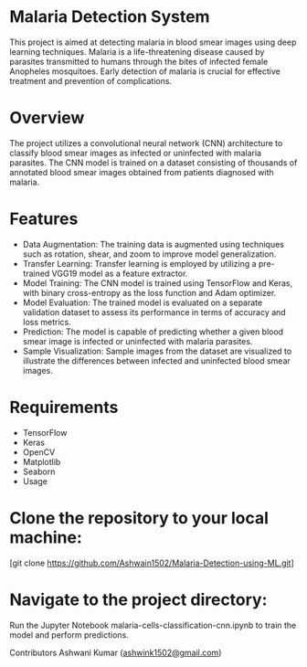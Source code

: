 # Malaria Detection System
This project is aimed at detecting malaria in blood smear images using deep learning techniques. Malaria is a life-threatening disease caused by parasites transmitted to humans through the bites of infected female Anopheles mosquitoes. Early detection of malaria is crucial for effective treatment and prevention of complications.

# Overview
The project utilizes a convolutional neural network (CNN) architecture to classify blood smear images as infected or uninfected with malaria parasites. The CNN model is trained on a dataset consisting of thousands of annotated blood smear images obtained from patients diagnosed with malaria.

# Features
* Data Augmentation: The training data is augmented using techniques such as rotation, shear, and zoom to improve model generalization.
* Transfer Learning: Transfer learning is employed by utilizing a pre-trained VGG19 model as a feature extractor.
* Model Training: The CNN model is trained using TensorFlow and Keras, with binary cross-entropy as the loss function and Adam optimizer.
* Model Evaluation: The trained model is evaluated on a separate validation dataset to assess its performance in terms of accuracy and loss metrics.
* Prediction: The model is capable of predicting whether a given blood smear image is infected or uninfected with malaria parasites.
* Sample Visualization: Sample images from the dataset are visualized to illustrate the differences between infected and uninfected blood smear images.

# Requirements
* TensorFlow
* Keras
* OpenCV
* Matplotlib
* Seaborn
* Usage

# Clone the repository to your local machine:
[git clone https://github.com/Ashwain1502/Malaria-Detection-using-ML.git]

# Navigate to the project directory:

Run the Jupyter Notebook malaria-cells-classification-cnn.ipynb to train the model and perform predictions.

Contributors
Ashwani Kumar (ashwink1502@gmail.com)
